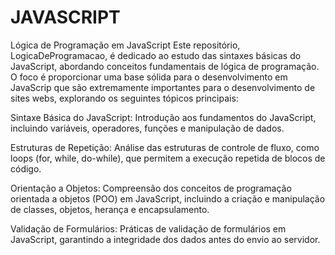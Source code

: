 # JAVASCRIPT
Lógica de Programação em JavaScript
Este repositório, LogicaDeProgramacao, é dedicado ao estudo das sintaxes básicas do JavaScript, abordando conceitos fundamentais de lógica de programação. O foco é proporcionar uma base sólida para o desenvolvimento em JavaScrip que são extremamente importantes para o desenvolvimento de sites webs, explorando os seguintes tópicos principais:

Sintaxe Básica do JavaScript: Introdução aos fundamentos do JavaScript, incluindo variáveis, operadores, funções e manipulação de dados.

Estruturas de Repetição: Análise das estruturas de controle de fluxo, como loops (for, while, do-while), que permitem a execução repetida de blocos de código.

Orientação a Objetos: Compreensão dos conceitos de programação orientada a objetos (POO) em JavaScript, incluindo a criação e manipulação de classes, objetos, herança e encapsulamento.

Validação de Formulários: Práticas de validação de formulários em JavaScript, garantindo a integridade dos dados antes do envio ao servidor.
